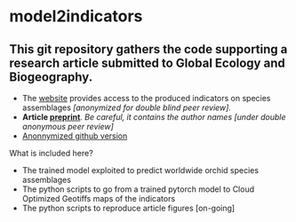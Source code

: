 # model2indicators

## This git repository gathers the code supporting a research article submitted to Global Ecology and Biogeography.

- The [website](https://mapviewer.plantnet.org/?config=apps/store/orchid-status.xml#) provides access to the produced indicators on species assemblages *[anonymized for double blind peer review].*
- **Article [preprint](XXX)**. *Be careful, it contains the author names [under double anonymous peer review]*
- [Anonnymized github version](https://anonymous.4open.science/r/model2indicators/)

What is included here?
- The trained model exploited to predict worldwide orchid species assemblages
- The python scripts to go from a trained pytorch model to Cloud Optimized Geotiffs maps of the indicators
- The python scripts to reproduce article figures [on-going]
